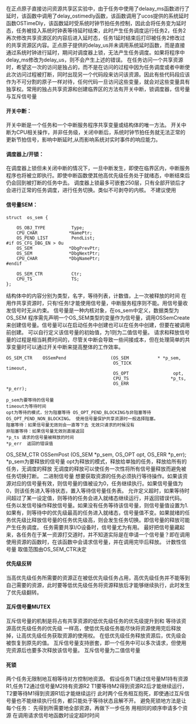 在正点原子直接访问资源共享区实验中，由于任务中使用了delaay_ms函数进行了延时，该函数中调用了delay_ostimedly函数，该函数调用了ucos提供的系统延时函数OSTimeDly，该函数延时受系统时钟节拍任务控制，因此会将任务变为延时态，任务被挂入系统时钟表等待延时结束，此时产生任务调度运行任务2，任务2再次修改共享资源区的内容后进入延时态，任务1延时结束后打印被任务2修改过的共享资源区内容。正点原子提供的delay_us并未调用系统延时函数，而是直接通过系统时钟进行延时，期间对调度器上锁，无法产生任务调度。如果将程序中delay_ms修改为delay_us，则不会产生上述的错误。
在任务访问一个共享资源时，希望这一次的访问是独占的，而不是在访问的过程中因为任务调度或者中断使此次访问过程被打断，同时出现另一个代码段来访问该资源。因此有些代码段应该作为不可分割的原子一样对待，任何代码一旦访问这些变量，就会对这些变量具有独享权。常用的独占共享资源和创建临界区的方法有开关中断，锁调度器，信号量与互斥信号量

#### 开关中断：
开关中断是一个任务和一个中断服务程序共享变量或结构体的唯一方法。
开关中断为CPU相关操作，并非任务级，关闭中断后，系统时钟节拍任务就无法正常的更新节拍信号，影响中断延时,从而影响系统对实时事件的响应能力。

#### 调度器上/开锁：
在调度器上锁但未关闭中断的情况下，一旦中断发生，即使在临界区内，中断服务程序也将被立即执行。即使中断函数使其他高优先级任务处于就绪态，中断结束后仍会回到被打断的任务中去。
调度器上锁最多可嵌套250层，只有全部开锁后才会进行正常的任务调度，进行任务切换。类似不可剥夺的内核。
不建议使用
#### 信号量SEM：

```
struct  os_sem {                                     
                                                           
    OS_OBJ_TYPE          Type;                              
    CPU_CHAR            *NamePtr;                           
    OS_PEND_LIST         PendList;                        
#if OS_CFG_DBG_EN > 0u
    OS_SEM              *DbgPrevPtr;
    OS_SEM              *DbgNextPtr;
    CPU_CHAR            *DbgNamePtr;
#endif
                                                     
    OS_SEM_CTR           Ctr;
    CPU_TS               TS;
};
```

结构体中的内容分别为类型，名字，等待列表，计数值，上一次被释放的时间
在用作共享资源时，只有!任务!才能使用信号量，中断服务程序则不能。用信号量收发信号时无从约束。
信号量是一种内核对象，在os_sem中定义，数据类型为OS_SEM
程序需先声明一个OS_SEM类型的变量作为信号量，调用OSSemCreate来创建信号量。信号量可以在启动任务中创建也可以在任务中创建，但要在被调用前创建。
可以自行定义该信号量的初始值，为1则为二值信号量。
请求和释放信号量的过程是相当耗费时间的，尽管关中断会导致一些间接成本，但在处理简单的共享变量时可以通过开关中断来提高整体的工作效率。
```
OS_SEM_CTR    OSSemPend                 (OS_SEM           * *p_sem,
                                         OS_TICK                timeout,
                                         OS_OPT                 opt,
                                         CPU_TS                *p_ts,
                                         OS_ERR                *p_err);
```

	p_sem为要等待的信号量
	timeout为等待时间
	opt为等待的模式，分为阻塞等待 OS_OPT_PEND_BLOCKING与非阻塞等待 OS_OPT_PEND_NON_BLOCKING。 使用信号量保护共享资源时一般选择阻塞。
	阻塞等待：如果信号量无效则会一直等下去 无效只请求的时候没有
	非阻塞等待：如果信号量无效则直接返回
	*p_ts 请求的信号量被释放的时间
	*p_err  返回的错误值

OS_SEM_CTR    OSSemPost                 (OS_SEM                *p_sem,
                                         OS_OPT                 opt,
                                         OS_ERR                *p_err);
	*p_sem为要释放的信号量
	opt为释放的模式，释放给单独的任务，释放给所有的任务，无调度的释放
	无调度的释放可以使任务一次性将所有信号量释放而避免被任务切换打断。
二进制信号量
	想要获取资源的任务必须执行等待操作。如果该资源对应的信号量有效，则信号量的值被设为0，任务继续执行。如果信号量值为0，则该任务进入等待状态，置入等待信号量任务表。
	允许定义超时，如果等待时间超过了某一设定值，则等待的任务会进入就绪态继续运行，并返回错误代码。
	任务以发信号操作释放信号量。如果没有任务等待该信号量，则信号量值设置为1.如果有，则等待中的优先级最高的任务进入就绪态，信号量值不变。如果就绪的任务优先级比释放信号量的任务优先级高，则会发生任务切换。即信号量的释放可能产生任务调度。
	任务需要共享I/O设备时，信号量尤为有用。
	最好把信号量藏起来，各任务在于某一资源打交道时，并不知道实际是在申请一个信号量？即在调用使用资源的函数时，在该函数中会请求信号量，并在调用完毕后释放。
计数性信号量
	取值范围由OS_SEM_CTR决定

#### 优先级反转
当高优先级任务所需要的资源正在被低优先级任务占用，高优先级任务并不能等到自己需要的资源，此时要等低优先级任务将资源释放后才能够继续执行，此时发生了优先级翻转。

#### 互斥信号量MUTEX
互斥信号量的机制是将占有共享资源的低优先级任务的优先级提升到和 等待该资源高优先级任务的优先级 一样高，使低优先级任务能尽快将资源使用完后释放掉，让高优先级任务获取资源的使用权。  在低优先级任务释放资源后，优先级会被恢复到原先的值。
互斥信号量支持嵌套，即一个任务中可以多次请求，但使用完资源后也要多次释放该信号量。
互斥信号量为二值信号量

#### 死锁
两个任务无限制地互相等待对方控制地资源。
假设任务T1通过信号量M1持有资源R1,任务T2通过信号量M2持有资源R2
T1要等待M2得到资源R2后才能继续运行，T2要等待M1得到资源R1后才能继续运行
此时两个任务相互抱死，即使通过互斥信号量也不能继续执行任务，都只能处于等待状态且解不开。
避免死锁地方法是让每个任务：
	先得到所需要地全部资源，再做下一步任务
	用相同的顺序申请多个资源
	在调用请求信号地函数时设定超时时间
